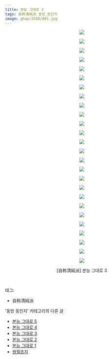 ```yaml
---
title: 본능 그대로 3
tags: 自称清純派 동방_동인지
image: ghap/2580/001.jpg
---
```

<div class="article">
<p style="text-align: center; clear: none; float: none;"><img src="{{ site.nasurl }}/ghap/2580/001.jpg"/></p>
<p style="text-align: center; clear: none; float: none;"><img src="{{ site.nasurl }}/ghap/2580/002.jpg"/></p>
<p style="text-align: center; clear: none; float: none;"><img src="{{ site.nasurl }}/ghap/2580/003.jpg"/></p>
<p style="text-align: center; clear: none; float: none;"><img src="{{ site.nasurl }}/ghap/2580/004.jpg"/></p>
<p style="text-align: center; clear: none; float: none;"><img src="{{ site.nasurl }}/ghap/2580/005.jpg"/></p>
<p style="text-align: center; clear: none; float: none;"><img src="{{ site.nasurl }}/ghap/2580/006.jpg"/></p>
<p style="text-align: center; clear: none; float: none;"><img src="{{ site.nasurl }}/ghap/2580/007.jpg"/></p>
<p style="text-align: center; clear: none; float: none;"><img src="{{ site.nasurl }}/ghap/2580/008.jpg"/></p>
<p style="text-align: center; clear: none; float: none;"><img src="{{ site.nasurl }}/ghap/2580/009.jpg"/></p>
<p style="text-align: center; clear: none; float: none;"><img src="{{ site.nasurl }}/ghap/2580/010.jpg"/></p>
<p style="text-align: center; clear: none; float: none;"><img src="{{ site.nasurl }}/ghap/2580/011.jpg"/></p>
<p style="text-align: center; clear: none; float: none;"><img src="{{ site.nasurl }}/ghap/2580/012.jpg"/></p>
<p style="text-align: center; clear: none; float: none;"><img src="{{ site.nasurl }}/ghap/2580/013.jpg"/></p>
<p style="text-align: center; clear: none; float: none;"><img src="{{ site.nasurl }}/ghap/2580/014.jpg"/></p>
<p style="text-align: center; clear: none; float: none;"><img src="{{ site.nasurl }}/ghap/2580/015.jpg"/></p>
<p style="text-align: center; clear: none; float: none;"><img src="{{ site.nasurl }}/ghap/2580/016.jpg"/></p>
<p style="text-align: center; clear: none; float: none;"><img src="{{ site.nasurl }}/ghap/2580/017.jpg"/></p>
<p style="text-align: center; clear: none; float: none;"><img src="{{ site.nasurl }}/ghap/2580/018.jpg"/></p>
<p style="text-align: center; clear: none; float: none;"><img src="{{ site.nasurl }}/ghap/2580/019.jpg"/></p>
<p style="text-align: center; clear: none; float: none;"><img src="{{ site.nasurl }}/ghap/2580/020.jpg"/></p>
<p style="text-align: center; clear: none; float: none;"><img src="{{ site.nasurl }}/ghap/2580/021.jpg"/></p>
<p style="text-align: center; clear: none; float: none;"><img src="{{ site.nasurl }}/ghap/2580/022.jpg"/></p>
<p style="text-align: center; clear: none; float: none;"><img src="{{ site.nasurl }}/ghap/2580/023.jpg"/></p>
<p style="text-align: center; clear: none; float: none;"><img src="{{ site.nasurl }}/ghap/2580/024.jpg"/></p>
<p style="text-align: center; clear: none; float: none;"><img src="{{ site.nasurl }}/ghap/2580/025.jpg"/></p>
<p style="text-align: center; clear: none; float: none;"><img src="{{ site.nasurl }}/ghap/2580/026.jpg"/></p>
<p style="text-align: center; clear: none; float: none;">[自称清純派] 본능 그대로 3</p>
<p><br/></p>
</div><div class="tagTrail">
<p>태그: </p>
<ul>
<li>自称清純派</li>
</ul>
</div><div class="another">
<p>'동방 동인지' 카테고리의 다른 글</p>
<ul>
<li><a href="/2016-10-14-ghap_2582">본능 그대로 5</a></li>
<li><a href="/2016-10-14-ghap_2581">본능 그대로 4</a></li>
<li><a href="/2016-10-14-ghap_2580">본능 그대로 3</a></li>
<li><a href="/2016-10-14-ghap_2579">본능 그대로 2</a></li>
<li><a href="/2016-10-14-ghap_2578">본능 그대로 1</a></li>
<li><a href="/2016-10-14-ghap_2577">쌍월초지</a></li>
</ul>
</div><div class="cb_module cb_fluid">
<div class="cb_wrt cb_profile">
</div><!-- commentList close -->
</div>